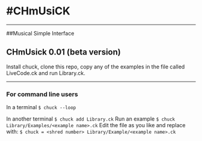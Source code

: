 #CHmUsiCK
========

_______________
##Musical Simple Interface

CHmUsick 0.01 (beta version)
---------------

Install chuck, clone this repo, copy any of the examples in the file called LiveCode.ck and run Library.ck.

-------------
### For command line users
In a terminal
```$ chuck --loop```

In another terminal
```$ chuck add Library.ck```
Run an example
```$ chuck Library/Examples/<example name>.ck```
Edit the file as you like and replace with:
```$ chuck = <shred number> Library/Example/<example name>.ck```


